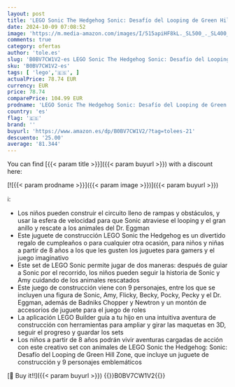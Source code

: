 ```yaml
---
layout: post
title: 'LEGO Sonic The Hedgehog Sonic: Desafío del Looping de Green Hill Zone  Juego de Construcción para Niños y Niñas con 9 Personajes  Incluidas Las Figuras del Dr. Eggman y Amy 76994'
date: 2024-10-09 07:08:52
image: 'https://m.media-amazon.com/images/I/515apiHF8kL._SL500_._SL400_.jpg'
comments: true
category: ofertas
author: 'tole.es'
slug: 'B0BV7CW1V2-es LEGO Sonic The Hedgehog Sonic: Desafío del Looping de...'
sku: 'B0BV7CW1V2-es'
tags: [ 'lego','🇪🇸', ]
actualPrice: 78.74 EUR
currency: EUR
price: 78.74
comparePrice: 104.99 EUR
prodname: 'LEGO Sonic The Hedgehog Sonic: Desafío del Looping de Green Hill Zone  Juego de Construcción para Niños y Niñas con 9 Personajes  Incluidas Las Figuras del Dr. Eggman y Amy 76994'
country: 'es'
flag: '🇪🇸'
brand: ''
buyurl: 'https://www.amazon.es/dp/B0BV7CW1V2/?tag=tolees-21'
descuento: '25.00'
average: '81.344'
---
```


You can find [{{< param title >}}]({{< param buyurl >}}) with a discount here:

[![{{< param prodname >}}]({{< param image >}})]({{< param buyurl >}})

ℹ️:

- Los niños pueden construir el circuito lleno de rampas y obstáculos, y usar la esfera de velocidad para que Sonic atraviese el looping y el gran anillo y rescate a los animales del Dr. Eggman
- Este juguete de construcción LEGO Sonic the Hedgehog es un divertido regalo de cumpleaños o para cualquier otra ocasión, para niños y niñas a partir de 8 años a los que les gusten los juguetes para gamers y el juego imaginativo
- Este set de LEGO Sonic permite jugar de dos maneras: después de guiar a Sonic por el recorrido, los niños pueden seguir la historia de Sonic y Amy cuidando de los animales rescatados
- Este juego de construcción viene con 9 personajes, entre los que se incluyen una figura de Sonic, Amy, Flicky, Becky, Pocky, Pecky y el Dr. Eggman, además de Badniks Chopper y Newtron y un montón de accesorios de juguete para el juego de roles
- La aplicación LEGO Builder guía a tu hijo en una intuitiva aventura de construcción con herramientas para ampliar y girar las maquetas en 3D, seguir el progreso y guardar los sets
- Los niños a partir de 8 años podrán vivir aventuras cargadas de acción con este creativo set con animales de LEGO Sonic the Hedgehog: Sonic: Desafío del Looping de Green Hill Zone, que incluye un juguete de construcción y 9 personajes emblemáticos

[🛒 Buy it!!]({{< param buyurl >}})
{{<world>}}B0BV7CW1V2{{</world>}}
